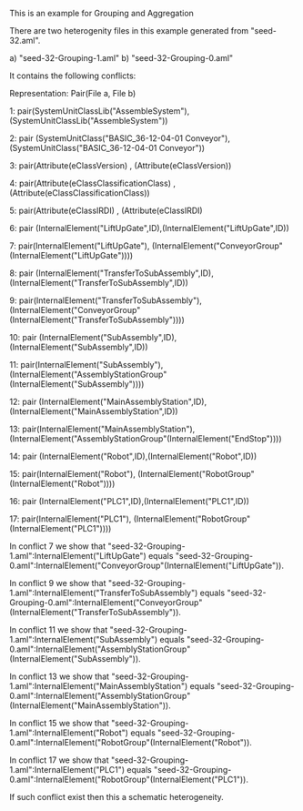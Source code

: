 This is an example for Grouping and Aggregation

There are two heterogenity files in this example generated from "seed-32.aml".

a) "seed-32-Grouping-1.aml"
b) "seed-32-Grouping-0.aml"

It contains the following conflicts:

Representation: Pair(File a, File b)

1: pair(SystemUnitClassLib("AssembleSystem"), (SystemUnitClassLib("AssembleSystem"))

2: pair (SystemUnitClass("BASIC_36-12-04-01 Conveyor"),(SystemUnitClass("BASIC_36-12-04-01 Conveyor"))

3: pair(Attribute(eClassVersion) , (Attribute(eClassVersion))

4: pair(Attribute(eClassClassificationClass) , (Attribute(eClassClassificationClass))

5: pair(Attribute(eClassIRDI) , (Attribute(eClassIRDI)



6: pair (InternalElement("LiftUpGate",ID),(InternalElement("LiftUpGate",ID))

7: pair(InternalElement("LiftUpGate"), (InternalElement("ConveyorGroup"(InternalElement("LiftUpGate"))))


8: pair (InternalElement("TransferToSubAssembly",ID),(InternalElement("TransferToSubAssembly",ID))

9: pair(InternalElement("TransferToSubAssembly"), (InternalElement("ConveyorGroup"(InternalElement("TransferToSubAssembly"))))


10: pair (InternalElement("SubAssembly",ID),(InternalElement("SubAssembly",ID))

11: pair(InternalElement("SubAssembly"), (InternalElement("AssemblyStationGroup"(InternalElement("SubAssembly"))))


12: pair (InternalElement("MainAssemblyStation",ID),(InternalElement("MainAssemblyStation",ID))

13: pair(InternalElement("MainAssemblyStation"), (InternalElement("AssemblyStationGroup"(InternalElement("EndStop"))))


14: pair (InternalElement("Robot",ID),(InternalElement("Robot",ID))

15: pair(InternalElement("Robot"), (InternalElement("RobotGroup"(InternalElement("Robot"))))


16: pair (InternalElement("PLC1",ID),(InternalElement("PLC1",ID))

17: pair(InternalElement("PLC1"), (InternalElement("RobotGroup"(InternalElement("PLC1"))))






In conflict 7 we show that "seed-32-Grouping-1.aml":InternalElement("LiftUpGate") equals "seed-32-Grouping-0.aml":InternalElement("ConveyorGroup"(InternalElement("LiftUpGate")). 

In conflict 9 we show that "seed-32-Grouping-1.aml":InternalElement("TransferToSubAssembly") equals "seed-32-Grouping-0.aml":InternalElement("ConveyorGroup"(InternalElement("TransferToSubAssembly")). 

In conflict 11 we show that "seed-32-Grouping-1.aml":InternalElement("SubAssembly") equals "seed-32-Grouping-0.aml":InternalElement("AssemblyStationGroup"(InternalElement("SubAssembly")). 

In conflict 13 we show that "seed-32-Grouping-1.aml":InternalElement("MainAssemblyStation") equals "seed-32-Grouping-0.aml":InternalElement("AssemblyStationGroup"(InternalElement("MainAssemblyStation")). 

In conflict 15 we show that "seed-32-Grouping-1.aml":InternalElement("Robot") equals "seed-32-Grouping-0.aml":InternalElement("RobotGroup"(InternalElement("Robot")). 

In conflict 17 we show that "seed-32-Grouping-1.aml":InternalElement("PLC1") equals "seed-32-Grouping-0.aml":InternalElement("RobotGroup"(InternalElement("PLC1")). 




If such conflict exist then this a schematic heterogeneity.